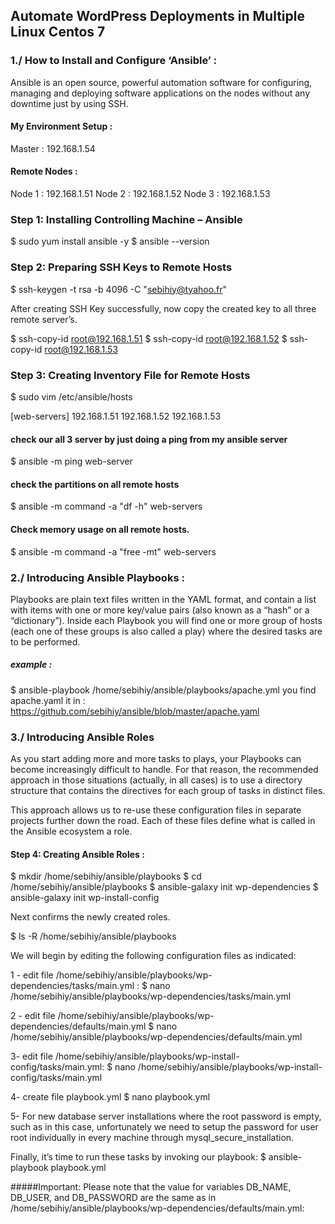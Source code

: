 ## Automate WordPress Deployments in Multiple Linux Centos 7

### 1./ How to Install and Configure ‘Ansible’ :
Ansible is an open source, powerful automation software for configuring, managing and deploying software applications on the nodes without any downtime just by using SSH.

#### My Environment Setup :
Master : 192.168.1.54

#### Remote Nodes :
Node 1 : 192.168.1.51
Node 2 : 192.168.1.52
Node 3 : 192.168.1.53

### Step 1: Installing Controlling Machine – Ansible
$ sudo yum install ansible -y
$ ansible --version

### Step 2: Preparing SSH Keys to Remote Hosts
$ ssh-keygen -t rsa -b 4096 -C "sebihiy@tyahoo.fr"

After creating SSH Key successfully, now copy the created key to all three remote server’s.

$ ssh-copy-id root@192.168.1.51
$ ssh-copy-id root@192.168.1.52
$ ssh-copy-id root@192.168.1.53

### Step 3: Creating Inventory File for Remote Hosts
$ sudo vim /etc/ansible/hosts

[web-servers]
192.168.1.51
192.168.1.52
192.168.1.53

#### check our all 3 server by just doing a ping from my ansible server
$ ansible -m ping web-server

#### check the partitions on all remote hosts
$ ansible -m command -a "df -h" web-servers

#### Check memory usage on all remote hosts.
$ ansible -m command -a "free -mt" web-servers

### 2./  Introducing Ansible Playbooks :

Playbooks are plain text files written in the YAML format, and contain a list with items with one or more key/value pairs (also known as a “hash” or a “dictionary”). Inside each Playbook you will find one or more group of hosts (each one of these groups is also called a play) where the desired tasks are to be performed.

##### example : 

$ ansible-playbook /home/sebihiy/ansible/playbooks/apache.yml
you find apache.yaml  it in : https://github.com/sebihiy/ansible/blob/master/apache.yaml

### 3./ Introducing Ansible Roles

As you start adding more and more tasks to plays, your Playbooks can become increasingly difficult to handle. For that reason, the recommended approach in those situations (actually, in all cases) is to use a directory structure that contains the directives for each group of tasks in distinct files.

This approach allows us to re-use these configuration files in separate projects further down the road. Each of these files define what is called in the Ansible ecosystem a role.

#### Step 4: Creating Ansible Roles : 

$ mkdir /home/sebihiy/ansible/playbooks
$ cd /home/sebihiy/ansible/playbooks
$ ansible-galaxy init wp-dependencies
$ ansible-galaxy init wp-install-config

Next confirms the newly created roles.

$ ls -R /home/sebihiy/ansible/playbooks

We will begin by editing the following configuration files as indicated:

1 - edit file  /home/sebihiy/ansible/playbooks/wp-dependencies/tasks/main.yml : 
$ nano /home/sebihiy/ansible/playbooks/wp-dependencies/tasks/main.yml

2 - edit file /home/sebihiy/ansible/playbooks/wp-dependencies/defaults/main.yml
$ nano /home/sebihiy/ansible/playbooks/wp-dependencies/defaults/main.yml

3- edit file /home/sebihiy/ansible/playbooks/wp-install-config/tasks/main.yml:
$ nano /home/sebihiy/ansible/playbooks/wp-install-config/tasks/main.yml

4- create file playbook.yml
$ nano  playbook.yml

5- For new database server installations where the root password is empty, such as in this case, unfortunately we need to setup the password for user root individually in every machine through mysql_secure_installation.

Finally, it’s time to run these tasks by invoking our playbook:
$ ansible-playbook playbook.yml

#####Important: 
Please note that the value for variables DB_NAME, DB_USER, and DB_PASSWORD are the same as in /home/sebihiy/ansible/playbooks/wp-dependencies/defaults/main.yml:










